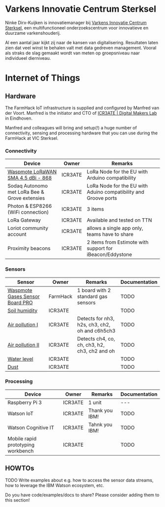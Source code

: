 # Varkens Innovatie Centrum Sterksel

Ninke Dirx-Kuijken is innovatiemanager bij [Varkens Innovatie Centrum Sterksel](http://www.wageningenur.nl/nl/Expertises-Dienstverlening/Onderzoeksinstituten/livestock-research/Innovatiecentra-en-faciliteiten/Varkens-Innovatie-Centrum-Sterksel.htm), een multifunctioneel onderzoekscentrum voor innovatieve en duurzame varkenshouderij.

 Al een aantal jaar kijkt zij naar de kansen van digitalisering. Resultaten laten zien dat veel winst te behalen valt met data gedreven management. Vooral als straks de slag gemaakt wordt van meten op groepsniveau naar individueel dierniveau.

# Internet of Things

## Hardware

The FarmHack IoT infrastructure is supplied and configured by Manfred van der Voort. Manfred is the initiator and CTO of [ICR3ATE | Digital Makers Lab](http://www.icr3ate.nl) in Eindhoven.

Manfred and colleagues will bring and setup(!) a huge number of connectivity, sensing and processing hardware that you can use during the FarmHack at VIC Sterksel.


### Connectivity

|Device|Owner|Remarks|
|---|---|---|
|[Waspmote LoRaWAN SMA 4.5 dBi - 868](https://www.cooking-hacks.com/waspmote-gateway-sx1272-lora-sma-4-5-dbi-868-mhz)|ICR3ATE|LoRa Node for the EU with Arduino compatibility|
|Sodaq Autonomo met LoRa Bee & Grove extensies|ICR3ATE|LoRa Node for the EU with Aduino compatibility and Groove ports |
|Photon & ESP8266  (WiFi connection)|ICR3ATE|3 items|
|LoRa Gateway|ICR3ATE|Available and tested on TTN|
|Loriot community account|ICR3ATE|allows a single app only, teams have to share|
|Proximity beacons|ICR3ATE|2 items from Estimote with support for iBeacon/Eddystone|

### Sensors

|Sensor|Owner|Remarks|Documentation|
|---|---|---|---|
|[Waspmote Gases Sensor Board PRO](https://www.cooking-hacks.com/waspmote-gases-sensor-board-pro)|FarmHack|1 board with 2 standard gas sensors|TODO|
|[Soil humidity](https://www.cooking-hacks.com/808h5v5-humidity-sensor)|ICR3ATE| |TODO|
|[Air pollution I](https://www.cooking-hacks.com/air-pollutants-i-nh3-h2s-ch3-ch2-oh-c6h5ch3-gas-sensor)|ICR3ATE|Detects for nh3, h2s, ch3, ch2, oh and c6h5ch3 |TODO|
|[Air pollution II](https://www.cooking-hacks.com/air-pollutants-ii-ch4-co-ch-ch3-h2-ch3-ch2-oh-gas-sensor)|ICR3ATE|Detects ch4, co, ch, ch3, h2, ch3, ch2 and oh |TODO|
|[Water level](https://www.cooking-hacks.com/horizontal-liquid-level-sensor)|ICR3ATE| |TODO|
|[Dust](https://www.cooking-hacks.com/dust-sensor)|ICR3ATE| |TODO|

### Processing
|Device|Owner|Remarks|Documentation|
|---|---|---|---|
|Raspberry Pi 3|ICR3ATE|1 unit|---|
|Watson IoT|ICR3ATE|Thank you IBM!|TODO|
|Watson Cognitive IT|ICR3ATE|Tahnk you IBM!|TODO|
|Mobile rapid prototyping workbench|ICR3ATE| |TODO|


## HOWTOs

TODO Write examples about e.g. how to access the sensor data streams, how to leverage the IBM Watson ecosystem, etc.

Do you have code/examples/docs to share? Please consider adding them to this section!
